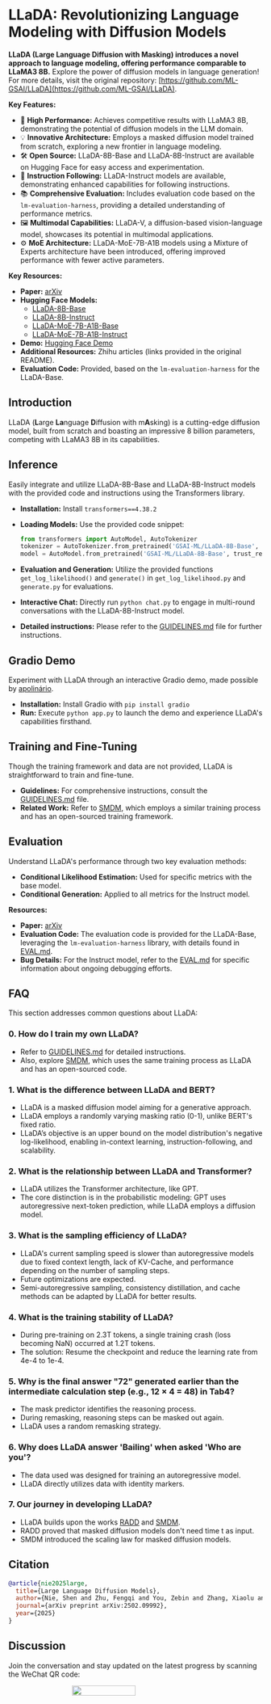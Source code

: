 # LLaDA: Revolutionizing Language Modeling with Diffusion Models

**LLaDA (Large Language Diffusion with Masking) introduces a novel approach to language modeling, offering performance comparable to LLaMA3 8B.**  Explore the power of diffusion models in language generation! For more details, visit the original repository: [https://github.com/ML-GSAI/LLaDA](https://github.com/ML-GSAI/LLaDA).

**Key Features:**

*   🚀 **High Performance:** Achieves competitive results with LLaMA3 8B, demonstrating the potential of diffusion models in the LLM domain.
*   💡 **Innovative Architecture:** Employs a masked diffusion model trained from scratch, exploring a new frontier in language modeling.
*   🛠️ **Open Source:**  LLaDA-8B-Base and LLaDA-8B-Instruct are available on Hugging Face for easy access and experimentation.
*   🧠 **Instruction Following:** LLaDA-Instruct models are available, demonstrating enhanced capabilities for following instructions.
*   📚 **Comprehensive Evaluation:**  Includes evaluation code based on the `lm-evaluation-harness`, providing a detailed understanding of performance metrics.
*   🖼️ **Multimodal Capabilities:** LLaDA-V, a diffusion-based vision-language model, showcases its potential in multimodal applications.
*   ⚙️ **MoE Architecture:** LLaDA-MoE-7B-A1B models using a Mixture of Experts architecture have been introduced, offering improved performance with fewer active parameters.

**Key Resources:**

*   **Paper:**  [arXiv](https://arxiv.org/abs/2502.09992)
*   **Hugging Face Models:**
    *   [LLaDA-8B-Base](https://huggingface.co/GSAI-ML/LLaDA-8B-Base)
    *   [LLaDA-8B-Instruct](https://huggingface.co/GSAI-ML/LLaDA-8B-Instruct)
    *   [LLaDA-MoE-7B-A1B-Base](https://huggingface.co/inclusionAI/LLaDA-MoE-7B-A1B-Base)
    *   [LLaDA-MoE-7B-A1B-Instruct](https://huggingface.co/inclusionAI/LLaDA-MoE-7B-A1B-Instruct)
*   **Demo:** [Hugging Face Demo](https://huggingface.co/spaces/multimodalart/LLaDA)
*   **Additional Resources:** Zhihu articles (links provided in the original README).
*   **Evaluation Code:** Provided, based on the `lm-evaluation-harness` for the LLaDA-Base.

## Introduction

LLaDA (<b>L</b>arge <b>La</b>nguage <b>D</b>iffusion with m<b>A</b>sking) is a cutting-edge diffusion model, built from scratch and boasting an impressive 8 billion parameters, competing with LLaMA3 8B in its capabilities.

## Inference

Easily integrate and utilize LLaDA-8B-Base and LLaDA-8B-Instruct models with the provided code and instructions using the Transformers library.

*   **Installation:** Install `transformers==4.38.2`
*   **Loading Models:** Use the provided code snippet:

    ```python
    from transformers import AutoModel, AutoTokenizer
    tokenizer = AutoTokenizer.from_pretrained('GSAI-ML/LLaDA-8B-Base', trust_remote_code=True)
    model = AutoModel.from_pretrained('GSAI-ML/LLaDA-8B-Base', trust_remote_code=True, torch_dtype=torch.bfloat16)
    ```

*   **Evaluation and Generation:** Utilize the provided functions `get_log_likelihood()` and `generate()` in `get_log_likelihood.py` and `generate.py` for evaluations.
*   **Interactive Chat:** Directly run `python chat.py` to engage in multi-round conversations with the LLaDA-8B-Instruct model.
*   **Detailed instructions:** Please refer to the [GUIDELINES.md](GUIDELINES.md) file for further instructions.

## Gradio Demo

Experiment with LLaDA through an interactive Gradio demo, made possible by [apolinário](https://github.com/apolinario).

*   **Installation:** Install Gradio with `pip install gradio`
*   **Run:** Execute `python app.py` to launch the demo and experience LLaDA's capabilities firsthand.

## Training and Fine-Tuning

Though the training framework and data are not provided, LLaDA is straightforward to train and fine-tune.

*   **Guidelines:** For comprehensive instructions, consult the [GUIDELINES.md](GUIDELINES.md) file.
*   **Related Work:** Refer to [SMDM](https://github.com/ML-GSAI/SMDM), which employs a similar training process and has an open-sourced training framework.

## Evaluation

Understand LLaDA's performance through two key evaluation methods:

*   **Conditional Likelihood Estimation:** Used for specific metrics with the base model.
*   **Conditional Generation:** Applied to all metrics for the Instruct model.

**Resources:**

*   **Paper:** [arXiv](https://arxiv.org/abs/2502.09992)
*   **Evaluation Code:** The evaluation code is provided for the LLaDA-Base, leveraging the `lm-evaluation-harness` library, with details found in [EVAL.md](EVAL.md).
*   **Bug Details:** For the Instruct model, refer to the [EVAL.md](EVAL.md) for specific information about ongoing debugging efforts.

## FAQ

This section addresses common questions about LLaDA:

### 0. How do I train my own LLaDA?

*   Refer to [GUIDELINES.md](GUIDELINES.md) for detailed instructions.
*   Also, explore [SMDM](https://github.com/ML-GSAI/SMDM), which uses the same training process as LLaDA and has an open-sourced code.

### 1. What is the difference between LLaDA and BERT?

*   LLaDA is a masked diffusion model aiming for a generative approach.
*   LLaDA employs a randomly varying masking ratio (0-1), unlike BERT's fixed ratio.
*   LLaDA’s objective is an upper bound on the model distribution's negative log-likelihood, enabling in-context learning, instruction-following, and scalability.

### 2. What is the relationship between LLaDA and Transformer?

*   LLaDA utilizes the Transformer architecture, like GPT.
*   The core distinction is in the probabilistic modeling: GPT uses autoregressive next-token prediction, while LLaDA employs a diffusion model.

### 3. What is the sampling efficiency of LLaDA?

*   LLaDA's current sampling speed is slower than autoregressive models due to fixed context length, lack of KV-Cache, and performance depending on the number of sampling steps.
*   Future optimizations are expected.
*   Semi-autoregressive sampling, consistency distillation, and cache methods can be adapted by LLaDA for better results.

### 4. What is the training stability of LLaDA?

*   During pre-training on 2.3T tokens, a single training crash (loss becoming NaN) occurred at 1.2T tokens.
*   The solution: Resume the checkpoint and reduce the learning rate from 4e-4 to 1e-4.

### 5. Why is the final answer "72" generated earlier than the intermediate calculation step (e.g., 12 × 4 = 48) in Tab4?

*   The mask predictor identifies the reasoning process.
*   During remasking, reasoning steps can be masked out again.
*   LLaDA uses a random remasking strategy.

### 6. Why does LLaDA answer 'Bailing' when asked 'Who are you'?

*   The data used was designed for training an autoregressive model.
*   LLaDA directly utilizes data with identity markers.

### 7. Our journey in developing LLaDA?

*   LLaDA builds upon the works [RADD](https://arxiv.org/abs/2406.03736) and [SMDM](https://arxiv.org/abs/2410.18514).
*   RADD proved that masked diffusion models don't need time t as input.
*   SMDM introduced the scaling law for masked diffusion models.

## Citation

```bibtex
@article{nie2025large,
  title={Large Language Diffusion Models},
  author={Nie, Shen and Zhu, Fengqi and You, Zebin and Zhang, Xiaolu and Ou, Jingyang and Hu, Jun and Zhou, Jun and Lin, Yankai and Wen, Ji-Rong and Li, Chongxuan},
  journal={arXiv preprint arXiv:2502.09992},
  year={2025}
}
```

## Discussion

Join the conversation and stay updated on the latest progress by scanning the WeChat QR code:
<div style="display: flex; justify-content: center; flex-wrap: wrap;">
    <img src="./imgs/QR.jpg" style="width: 50%" />
</div>